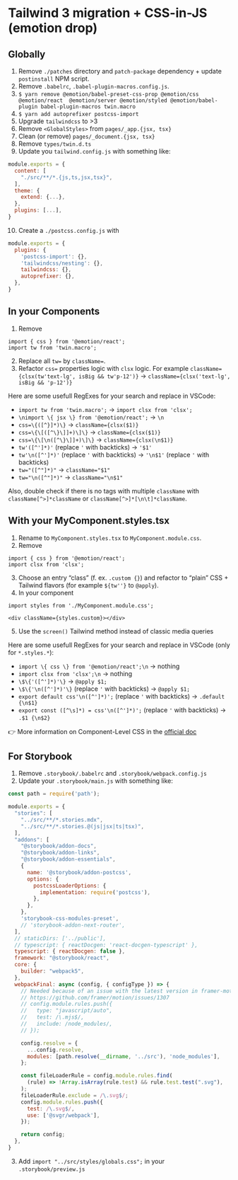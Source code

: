 # Tailwind 3 migration + CSS-in-JS (emotion drop)

## Globally

1. Remove `./patches` directory and `patch-package` dependency + update `postinstall` NPM script.
2. Remove `.babelrc`, `.babel-plugin-macros.config.js`.
3. `$ yarn remove @emotion/babel-preset-css-prop @emotion/css @emotion/react  @emotion/server @emotion/styled @emotion/babel-plugin babel-plugin-macros twin.macro`
4. `$ yarn add autoprefixer postcss-import`
5. Upgrade `tailwindcss` to >3
6. Remove `<GlobalStyles>` from `pages/_app.{jsx, tsx}`
7. Clean (or remove) `pages/_document.{jsx, tsx}`
8. Remove `types/twin.d.ts`
9. Update you `tailwind.config.js` with something like:
  ```js
  module.exports = {
    content: [
      "./src/**/*.{js,ts,jsx,tsx}",
    ],
    theme: {
      extend: {...},
    },
    plugins: [...],
  }
  ```
10. Create a `./postcss.config.js` with
  ```js
  module.exports = {
    plugins: {
      'postcss-import': {},
      'tailwindcss/nesting': {},
      tailwindcss: {},
      autoprefixer: {},
    },
  }
  ```

## In your Components

1. Remove 
  ```tsx
  import { css } from '@emotion/react';
  import tw from 'twin.macro';
  ```
2. Replace all `tw=` by `className=`.
3. Refactor `css=` properties logic with `clsx` logic. For example `className={clsx(tw'text-lg', isBig && tw'p-12')}` → `className={clsx('text-lg', isBig && 'p-12')}`

Here are some usefull RegExes for your search and replace in VSCode:
- `import tw from 'twin.macro';` → `import clsx from 'clsx';`
- `\nimport \{ jsx \} from '@emotion/react';` → `\n`
- `css=\{([^}]*)\}` → `className={clsx($1)}`
- `css=\{\[([^\}\]]+)\]\}` → `className={clsx($1)}`
- `css=\{\[\n([^\}\]]+)\]\}` → `className={clsx(\n$1)}`
- `tw'([^']*)'` (replace `'` with backticks) → `'$1'`
- `tw'\n([^']*)'` (replace `'` with backticks) → `'\n$1'` (replace `'` with backticks)
- `tw="([^"]*)"` → `className="$1"`
- `tw="\n([^"]*)"` → `className="\n$1"`

Also, double check if there is no tags with multiple `className` with `className[^>]*className` or `className[^>]*[\n\t]*className`.

## With your MyComponent.styles.tsx

1. Rename to `MyComponent.styles.tsx` to `MyComponent.module.css`.
2. Remove
  ```tsx
  import { css } from '@emotion/react';
  import clsx from 'clsx';
  ```
3. Choose an entry “class” (f. ex. `.custom {}`) and refactor to “plain” CSS + Tailwind flavors (for example `${tw''}` to `@apply`).
4. In your component
  ```tsx
  import styles from './MyComponent.module.css';

  <div className={styles.custom}></div>
  ```
5. Use the `screen()` Tailwind method instead of classic media queries

Here are some usefull RegExes for your search and replace in VSCode (only for `*.styles.*`):
- `import \{ css \} from '@emotion/react';\n` → nothing
- `import clsx from 'clsx';\n` → nothing
- `\$\{'([^']*)'\}` → `@apply $1;`
- `\$\{'\n([^']*)'\}` (replace `'` with backticks) → `@apply $1;`
- `export default css'\n([^']*)';` (replace `'` with backticks) → `.default {\n$1}`
- `export const ([^\s]*) = css'\n([^']*)';` (replace `'` with backticks) → `.$1 {\n$2}`

👉 More information on Component-Level CSS in the [official doc](https://nextjs.org/docs/basic-features/built-in-css-support#adding-component-level-css)

## For Storybook

1. Remove `.storybook/.babelrc` and `.storybook/webpack.config.js`
2. Update your `.storybook/main.js` with something like:
  ```js
  const path = require('path');

  module.exports = {
    "stories": [
      "../src/**/*.stories.mdx",
      "../src/**/*.stories.@(js|jsx|ts|tsx)",
    ],
    "addons": [
      "@storybook/addon-docs",
      "@storybook/addon-links",
      "@storybook/addon-essentials",
      {
        name: '@storybook/addon-postcss',
        options: {
          postcssLoaderOptions: {
            implementation: require('postcss'),
          },
        },
      },
      'storybook-css-modules-preset',
      // 'storybook-addon-next-router',
    ],
    // staticDirs: ['../public'],
    // typescript: { reactDocgen: 'react-docgen-typescript' },
    typescript: { reactDocgen: false },
    framework: "@storybook/react",
    core: {
      builder: "webpack5",
    },
    webpackFinal: async (config, { configType }) => {
      // Needed because of an issue with the latest version in framer-motion
      // https://github.com/framer/motion/issues/1307
      // config.module.rules.push({
      //   type: "javascript/auto",
      //   test: /\.mjs$/,
      //   include: /node_modules/,
      // });

      config.resolve = {
        ...config.resolve,
        modules: [path.resolve(__dirname, '../src'), 'node_modules'],
      };

      const fileLoaderRule = config.module.rules.find(
        (rule) => !Array.isArray(rule.test) && rule.test.test(".svg"),
      );
      fileLoaderRule.exclude = /\.svg$/;
      config.module.rules.push({
        test: /\.svg$/,
        use: ['@svgr/webpack'],
      });

      return config;
    },
  }
  ```
  3. Add `import "../src/styles/globals.css";` in your `.storybook/preview.js`




